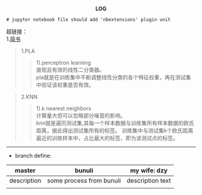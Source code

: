 __<center> LOG </center>__
```
# jupyter notebook file should add 'nbextensions' plugin unit
```  
超链接：  
1.<a href="https://www.jianshu.com/u/1f5ac0cf6a8b" target="_blank">简书</a>
>1.PLA 
>>1).perceptron learning   
 直观且有效的线性二分类器。  
 pla就是在训练集中不断调整线性分类的各个特征权重，再在测试集中验证该权重是否有效。


>2.KNN
>>1).k nearest neighbors   
 计算量大但可以忽略部分噪音的影响。  
 knn就是遍历测试集,其每一个样本数据与训练集所有样本数据的欧氏距离，据此得出测试集所有的标签。
 训练集中与测试集k个欧氏距离最近的训练样本中，占比最大的标签，即为该测试点的标签。
___  
* branch define:

| master | bunuli | my wife: dzy |
| ------ | ------ | ------ |
| description | some process from bunuli  | description text |
|  |  |  |

